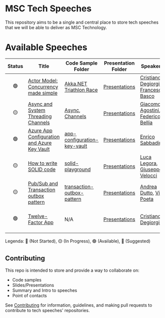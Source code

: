 # MSC Tech Speeches

This repository aims to be a single and central place to store tech speeches that we will be able to deliver as MSC Technology.

# Available Speeches

| Status | Title |  Code Sample Folder | Presentation Folder | Speakers | Events |
| :---: |  ------------- | ------------- | ------------- | ------------- | ------------- |
| 🟢 | [Actor Model: Concurrency made simple](./tech-speeches.md#actor-model-concurrency-made-simple) | [Akka.NET Triathlon Race](https://github.com/fbasco81/triathlon-race-demo) | [Presentations](https://github.com/msc-technology/actor-model-concurrency) | [Cristiano Degiorgis](https://linkedin.com/in/cristianodegiorgis), [Francesco Basco](https://linkedin.com/in/francesco-basco-6a827387) | |
| 🟡 | [Async and System Threading Channels](./tech-speeches.md#async-and-system-threading-channels) | [Async](https://github.com/msc-technology/async-await), [Channels](https://github.com/msc-technology/system-threading-channels) |  [Presentations](./tech-speeches.md#tbd) | [Giacomo Agostini](https://linkedin.com/in/giacomo-agostini-4976b717), [Federico Bellia](https://linkedin.com/in/federico-bellia-64a72799) | [Torino .NET Meetup (23/05/2022)](https://www.meetup.com/it-IT/Torino-NET-User-Group/events/286087594/) |
| 🟢 | [Azure App Configuration and Azure Key Vault](./tech-speeches.md#azure-app-configuration-and-azure-key-vault) | [app-configuration-key-vault](https://github.com/sabbadino/app-configuration-key-vault) | [Presentations](https://github.com/sabbadino/app-configuration-key-vault/tree/main/files) | [Enrico Sabbadin](https://linkedin.com/in/enrico-sabbadin-537150) | [Torino .NET Meetup (16/03/2022)](https://www.meetup.com/it-IT/Torino-NET-User-Group/events/284528269/) |
| 🟡 | [How to write SOLID code](./tech-speeches.md#how-to-write-solid-code) | [solid-playground](https://github.com/msc-technology/solid-playground) | [Presentations](https://github.com/msc-technology/solid-playground/tree/main/Presentations) | [Luca Legora](https://linkedin.com/in/lucalegora), [Giuseppe Velocci](https://linkedin.com/in/giuseppe-velocci-92a69969) | |
| 🟡 | [Pub/Sub and Transaction outbox pattern](./tech-speeches.md#pubsub-and-transaction-outbox-pattern) | [transaction-outbox-pattern](https://github.com/msc-technology/transaction-outbox-pattern) | [Presentations](https://github.com/msc-technology/transaction-outbox-pattern) | [Andrea Dutto](https://linkedin.com/in/andreaduttoita), [Vito Poeta](https://linkedin.com/in/vitopoeta) | |
| 🟢 | [Twelve-Factor App](./tech-speeches.md#twelve-factor-app) | N/A | [Presentations](https://github.com/msc-technology/12-factor-app) | [Cristiano Degiorgis](https://linkedin.com/in/cristianodegiorgis) | [Torino DevOps Meetup (19/05/2022)](https://www.meetup.com/Torino-DevOps-Meetup-Group-Culture-Processes-and-Tools/events/285821995/) |

Legenda: 🔴 (Not Started), 🟡 (In Progress), 🟢 (Available), 🔵 (Suggested)

## Contributing

This repo is intended to store and provide a way to collaborate on:

- Code samples
- Slides/Presentations
- Summary and Intro to speeches
- Point of contacts

See [Contributing](./CONTRIBUTING.md) for information, guidelines, and making pull requests to contribute to tech speeches' repositories.
